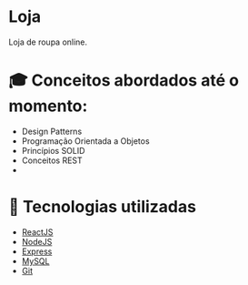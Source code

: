 # Loja

Loja de roupa online.

# 🎓 Conceitos abordados até o momento:
- Design Patterns
- Programação Orientada a Objetos
- Princípios SOLID
- Conceitos REST
- 
# 🚀 Tecnologias utilizadas
- [ReactJS](https://reactjs.org/)
- [NodeJS](https://nodejs.org/)
- [Express](http://expressjs.com/)
- [MySQL](https://www.mysql.com/)
- [Git](https://git-scm.com/)
